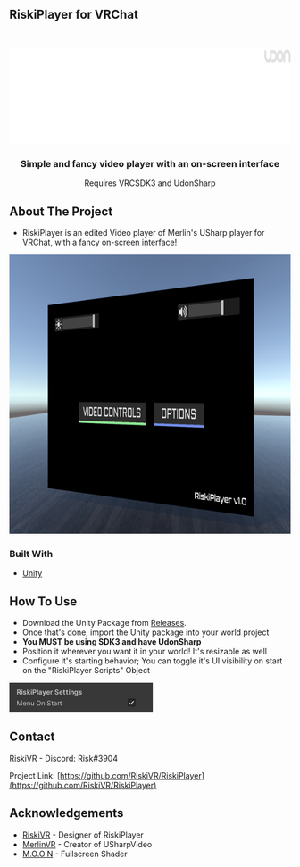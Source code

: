 ## RiskiPlayer for VRChat

<!-- PROJECT LOGO -->
<br />
<p align="center">
  <a href="https://github.com/RiskiVR/RiskiPlayer">
    <img src="https://github.com/RiskiVR/RiskiPlayer/blob/main/images/RiskiPlayerLogo.png" alt="Logo" width="1000" height="170">
  </a>

  <h3 align="center">Simple and fancy video player with an on-screen interface</h3>

  <p align="center">
    Requires VRCSDK3 and UdonSharp
    <br />
  </p>
</p>

<!-- ABOUT THE PROJECT -->
## About The Project

- RiskiPlayer is an edited Video player of Merlin's USharp player for VRChat, with a fancy on-screen interface!

<img src="https://github.com/RiskiVR/RiskiPlayer/blob/main/images/RiskiPlayer.png" alt="Player" width="1000" height="500">

### Built With

* [Unity](https://unity.com/)

<!-- GETTING STARTED -->
## How To Use

 - Download the Unity Package from [Releases](https://github.com/RiskiVR/RiskiPlayer/releases/latest).
 - Once that's done, import the Unity package into your world project
 - **You MUST be using SDK3 and have UdonSharp**
 - Position it wherever you want it in your world! It's resizable as well
 - Configure it's starting behavior; You can toggle it's UI visibility on start on the "RiskiPlayer Scripts" Object
<img src="https://github.com/RiskiVR/RiskiPlayer/blob/main/images/RiskiPlayer MenuOnStart.png" alt="Player" width="257" height="52">

<!-- CONTACT -->
## Contact

RiskiVR - Discord: Risk#3904

Project Link: [https://github.com/RiskiVR/RiskiPlayer](https://github.com/RiskiVR/RiskiPlayer)



<!-- ACKNOWLEDGEMENTS -->
## Acknowledgements

* [RiskiVR](https://www.patreon.com/riskivr) - Designer of RiskiPlayer
* [MerlinVR](https://github.com/MerlinVR/USharpVideo) - Creator of USharpVideo
* [M.O.O.N](https://www.youtube.com/channel/UC6pqxF0s6FSu6oVm-70lzqQ) - Fullscreen Shader
